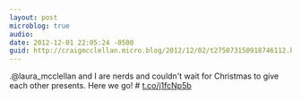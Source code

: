 ```yaml
---
layout: post
microblog: true
audio: 
date: 2012-12-01 22:05:24 -0500
guid: http://craigmcclellan.micro.blog/2012/12/02/t275073150918746112.html
---
```

.@laura_mcclellan and I are nerds and couldn't wait for Christmas to give each other presents. Here we go! # [t.co/j1fcNp5b](http://t.co/j1fcNp5b)
